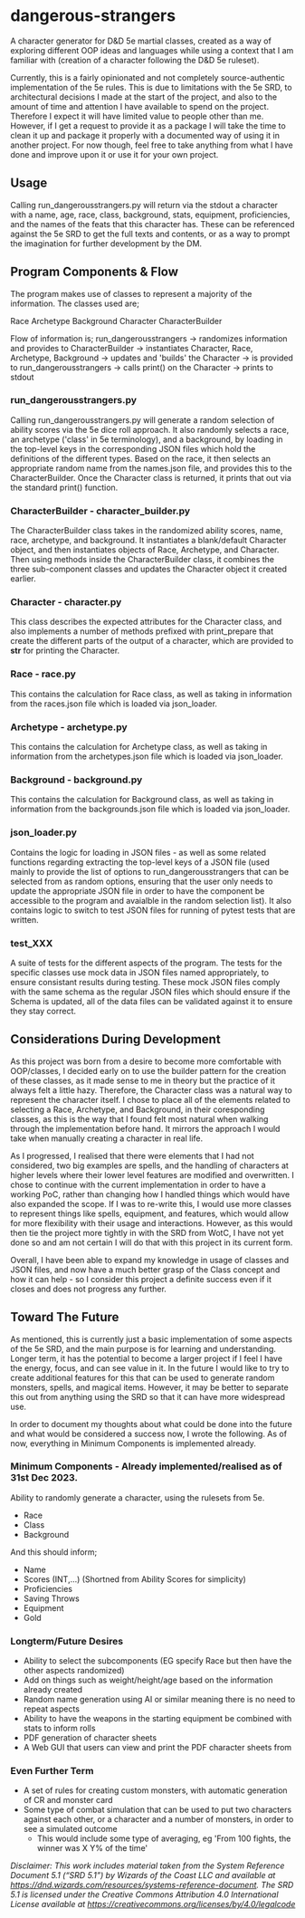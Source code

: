 # dangerous-strangers

A character generator for D&amp;D 5e martial classes, created as a way of exploring different OOP ideas and languages while using a context that I am familiar with (creation of a character following the D&D 5e ruleset).

Currently, this is a fairly opinionated and not completely source-authentic implementation of the 5e rules. This is due to limitations with the 5e SRD, to architectural decisions I made at the start of the project, and also to the amount of time and attention I have available to spend on the project. Therefore I expect it will have limited value to people other than me. However, if I get a request to provide it as a package I will take the time to clean it up and package it properly with a documented way of using it in another project. For now though, feel free to take anything from what I have done and improve upon it or use it for your own project.

## Usage

Calling run_dangerousstrangers.py will return via the stdout a character with a name, age, race, class, background, stats, equipment, proficiencies, and the names of the feats that this character has. These can be referenced against the 5e SRD to get the full texts and contents, or as a way to prompt the imagination for further development by the DM.

## Program Components & Flow

The program makes use of classes to represent a majority of the information. The classes used are;

Race
Archetype
Background
Character
CharacterBuilder

Flow of information is;
run_dangerousstrangers -> randomizes information and provides to CharacterBuilder -> instantiates Character, Race, Archetype, Background -> updates and 'builds' the Character -> is provided to run_dangerousstrangers -> calls print() on the Character -> prints to stdout

### run_dangerousstrangers.py

Calling run_dangerousstrangers.py will generate a random selection of ability scores via the 5e dice roll approach. It also randomly selects a race, an archetype ('class' in 5e terminology), and a background, by loading in the top-level keys in the corresponding JSON files which hold the definitions of the different types. Based on the race, it then selects an appropriate random name from the names.json file, and provides this to the CharacterBuilder. Once the Character class is returned, it prints that out via the standard print() function.

### CharacterBuilder - character_builder.py

The CharacterBuilder class takes in the randomized ability scores, name, race, archetype, and background. It instantiates a blank/default Character object, and then instantiates objects of Race, Archetype, and Character. Then using methods inside the CharacterBuilder class, it combines the three sub-component classes and updates the Character object it created earlier.

### Character - character.py

This class describes the expected attributes for the Character class, and also implements a number of methods prefixed with print_prepare that create the different parts of the output of a character, which are provided to **str** for printing the Character.

### Race - race.py

This contains the calculation for Race class, as well as taking in information from the races.json file which is loaded via json_loader.

### Archetype - archetype.py

This contains the calculation for Archetype class, as well as taking in information from the archetypes.json file which is loaded via json_loader.

### Background - background.py

This contains the calculation for Background class, as well as taking in information from the backgrounds.json file which is loaded via json_loader.

### json_loader.py

Contains the logic for loading in JSON files - as well as some related functions regarding extracting the top-level keys of a JSON file (used mainly to provide the list of options to run_dangerousstrangers that can be selected from as random options, ensuring that the user only needs to update the appropriate JSON file in order to have the component be accessible to the program and avaialble in the random selection list). It also contains logic to switch to test JSON files for running of pytest tests that are written.

### test_XXX

A suite of tests for the different aspects of the program. The tests for the specific classes use mock data in JSON files named appropriately, to ensure consistant results during testing. These mock JSON files comply with the same schema as the regular JSON files which should ensure if the Schema is updated, all of the data files can be validated against it to ensure they stay correct.

## Considerations During Development

As this project was born from a desire to become more comfortable with OOP/classes, I decided early on to use the builder pattern for the creation of these classes, as it made sense to me in theory but the practice of it always felt a little hazy. Therefore, the Character class was a natural way to represent the character itself. I chose to place all of the elements related to selecting a Race, Archetype, and Background, in their coresponding classes, as this is the way that I found felt most natural when walking through the implementation before hand. It mirrors the approach I would take when manually creating a character in real life.

As I progressed, I realised that there were elements that I had not considered, two big examples are spells, and the handling of characters at higher levels where their lower level features are modified and overwritten. I chose to continue with the current implementation in order to have a working PoC, rather than changing how I handled things which would have also expanded the scope. If I was to re-write this, I would use more classes to represent things like spells, equipment, and features, which would allow for more flexibility with their usage and interactions. However, as this would then tie the project more tightly in with the SRD from WotC, I have not yet done so and am not certain I will do that with this project in its current form.

Overall, I have been able to expand my knowledge in usage of classes and JSON files, and now have a much better grasp of the Class concept and how it can help - so I consider this project a definite success even if it closes and does not progress any further.

## Toward The Future

As mentioned, this is currently just a basic implementation of some aspects of the 5e SRD, and the main purpose is for learning and understanding. Longer term, it has the potential to become a larger project if I feel I have the energy, focus, and can see value in it. In the future I would like to try to create additional features for this that can be used to generate random monsters, spells, and magical items. However, it may be better to separate this out from anything using the SRD so that it can have more widespread use.

In order to document my thoughts about what could be done into the future and what would be considered a success now, I wrote the following. As of now, everything in Minimum Components is implemented already.

### Minimum Components - Already implemented/realised as of 31st Dec 2023.

Ability to randomly generate a character, using the rulesets from 5e.

- Race
- Class
- Background

And this should inform;

- Name
- Scores (INT,...) (Shortned from Ability Scores for simplicity)
- Proficiencies
- Saving Throws
- Equipment
- Gold

### Longterm/Future Desires

- Ability to select the subcomponents (EG specify Race but then have the other aspects randomized)
- Add on things such as weight/height/age based on the information already created
- Random name generation using AI or similar meaning there is no need to repeat aspects
- Ability to have the weapons in the starting equipment be combined with stats to inform rolls
- PDF generation of character sheets
- A Web GUI that users can view and print the PDF character sheets from

### Even Further Term

- A set of rules for creating custom monsters, with automatic generation of CR and monster card
- Some type of combat simulation that can be used to put two characters against each other, or a character and a number of monsters, in order to see a simulated outcome
  - This would include some type of averaging, eg 'From 100 fights, the winner was X Y% of the time'

_Disclaimer:_
_This work includes material taken from the System Reference Document 5.1 (“SRD 5.1”) by Wizards of the Coast LLC and available at https://dnd.wizards.com/resources/systems-reference-document.
The SRD 5.1 is licensed under the Creative Commons Attribution 4.0 International License available at https://creativecommons.org/licenses/by/4.0/legalcode_
